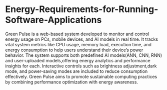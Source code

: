# Energy-Requirements-for-Running-Software-Applications
Green Pulse is a web-based system developed to monitor and control energy usage on PCs, mobile devices, and AI models in real time.
It tracks vital system metrics like CPU usage, memory load, execution time, and energy consumption to help users understand their device’s power behavior.
The system supports both predefined AI models(ANN, CNN, RNN) and user-uploaded models,offering energy analytics and performance                                                                                 insights for each.
Interactive controls such as brightness adjustment,dark mode, and power-saving modes are included to reduce consumption effectively.
Green Pulse aims to promote sustainable computing practices by combining performance optimization with energy awareness.

